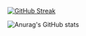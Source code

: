 [![GitHub Streak](https://streak-stats.demolab.com?user=DaliusBeckjr&theme=cobalt)](https://git.io/streak-stats)

![Anurag's GitHub stats](https://github-readme-stats.vercel.app/api?username=anuraghazra&show_icons=true&theme=cobalt)
